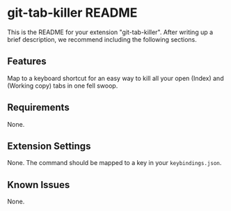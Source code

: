 # git-tab-killer README

This is the README for your extension "git-tab-killer". After writing up a brief description, we recommend including the following sections.

## Features

Map to a keyboard shortcut for an easy way to kill all your open (Index) and (Working copy) tabs in one fell swoop. 

## Requirements

None. 

## Extension Settings

None. The command should be mapped to a key in your `keybindings.json`. 

## Known Issues

None. 
